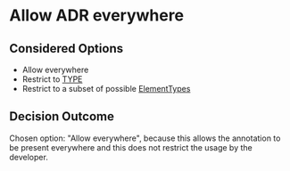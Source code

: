 # Allow ADR everywhere

## Considered Options

* Allow everywhere
* Restrict to [TYPE](https://docs.oracle.com/javase/8/docs/api/java/lang/annotation/ElementType.html#TYPE)
* Restrict to a subset of possible [ElementTypes](https://docs.oracle.com/javase/8/docs/api/java/lang/annotation/ElementType.html)

## Decision Outcome

Chosen option: "Allow everywhere", because this allows the annotation to be present everywhere and this does not restrict the usage by the developer.
